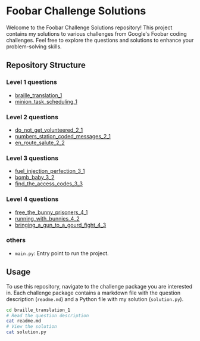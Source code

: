 # Foobar Challenge Solutions

Welcome to the Foobar Challenge Solutions repository! This project contains my solutions to various challenges from Google's Foobar coding challenges. Feel free to explore the questions and solutions to enhance your problem-solving skills.

## Repository Structure

### Level 1 questions
- [braille_translation_1](braille_translation_1)
- [minion_task_scheduling_1](minion_task_scheduling_1)

### Level 2 questions
- [do_not_get_volunteered_2_1](do_not_get_volunteered_2_1)
- [numbers_station_coded_messages_2_1](numbers_station_coded_messages_2_1)
- [en_route_salute_2_2](en_route_salute_2_2)

### Level 3 questions
- [fuel_injection_perfection_3_1](fuel_injection_perfection_3_1)
- [bomb_baby_3_2](bomb_baby_3_2)
- [find_the_access_codes_3_3](find_the_access_codes_3_3)

### Level 4 questions
- [free_the_bunny_prisoners_4_1](free_the_bunny_prisoners_4_1)
- [running_with_bunnies_4_2](running_with_bunnies_4_2)
- [bringing_a_gun_to_a_gourd_fight_4_3](bringing_a_gun_to_a_gourd_fight_4_3)

### others
- `main.py`: Entry point to run the project.

## Usage

To use this repository, navigate to the challenge package you are interested in. Each challenge package contains a markdown file with the question description (`readme.md`) and a Python file with my solution (`solution.py`).

```bash
cd braille_translation_1
# Read the question description
cat readme.md
# View the solution
cat solution.py
